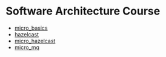 # Software Architecture Course

- [micro_basics](https://github.com/bulkobubulko/software-architecture/tree/micro_basics)
- [hazelcast](https://github.com/bulkobubulko/software-architecture/tree/hazelcast)
- [micro_hazelcast](https://github.com/bulkobubulko/software-architecture/tree/micro_hazelcast)
- [micro_mq](https://github.com/bulkobubulko/software-architecture/tree/micro_mq)
